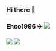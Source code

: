 ### Hi there 👋

<!--
**betterA/betterA** is a ✨ _special_ ✨ repository because its `README.md` (this file) appears on your GitHub profile.

Here are some ideas to get you started:

- 🔭 I’m currently working on ...
- 🌱 I’m currently learning ...
- 👯 I’m looking to collaborate on ...
- 🤔 I’m looking for help with ...
- 💬 Ask me about ...
- 📫 How to reach me: ...
- 😄 Pronouns: ...
- ⚡ Fun fact: ...
-->
### Ehco1996 ✈️ ![](https://views.whatilearened.today/views/github/betterA/betterA.svg)


![](https://github-readme-stats.vercel.app/api?username=betterA&show_icons=true&line_height=21&show_icons=true&theme=vue&hide_border=true)
![](https://github-readme-stats.vercel.app/api/top-langs/?username=betterA&show_icons=true&layout=compact&theme=vue&hide_border=true&hide=html,css)
